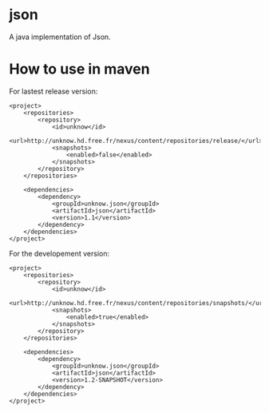 json
====

A java implementation of Json.

How to use in maven
===========

For lastest release version:

	<project>
		<repositories>
			<repository>
				<id>unknow</id>
				<url>http://unknow.hd.free.fr/nexus/content/repositories/release/</url>
				<snapshots>
					<enabled>false</enabled>
				</snapshots>
			</repository>
		</repositories>

		<dependencies>
			<dependency>
				<groupId>unknow.json</groupId>
				<artifactId>json</artifactId>
				<version>1.1</version>
			</dependency>
		</dependencies>
	</project>


For the developement version:

	<project>
		<repositories>
			<repository>
				<id>unknow</id>
				<url>http://unknow.hd.free.fr/nexus/content/repositories/snapshots/</url>
				<snapshots>
					<enabled>true</enabled>
				</snapshots>
			</repository>
		</repositories>

		<dependencies>
			<dependency>
				<groupId>unknow.json</groupId>
				<artifactId>json</artifactId>
				<version>1.2-SNAPSHOT</version>
			</dependency>
		</dependencies>
	</project>
